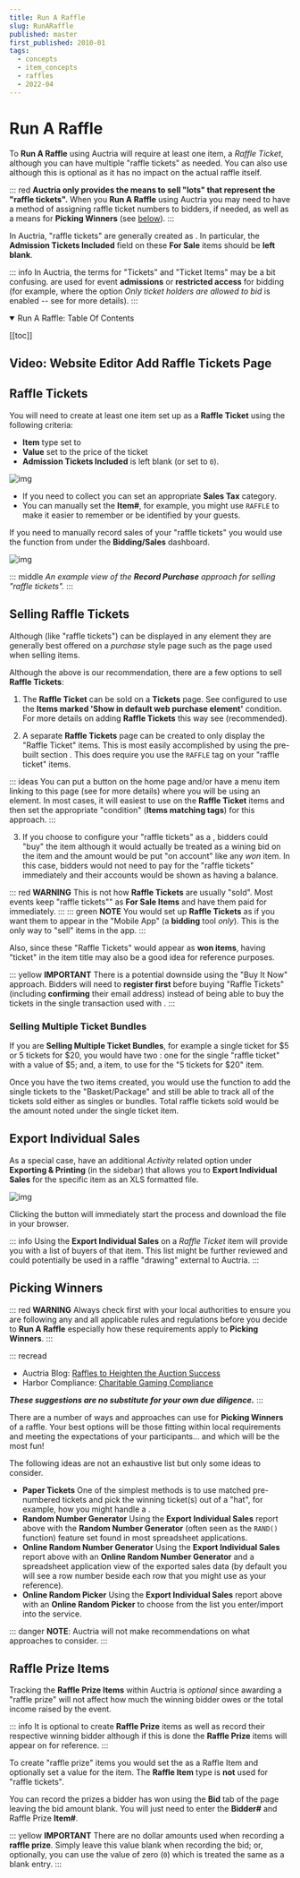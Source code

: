 ```yaml
---
title: Run A Raffle
slug: RunARaffle
published: master
first_published: 2010-01
tags:
  - concepts
  - item_concepts
  - raffles
  - 2022-04
---
```


# Run A Raffle <Updated/>

To **Run A Raffle** using Auctria will require at least one item, a *Raffle Ticket*, although you can have multiple "raffle tickets" as needed. You can also use <IndexLink slug="RaffleItems"/> although this is optional as it has no impact on the actual raffle itself.

::: red
**Auctria only provides the means to sell "lots" that represent the "raffle tickets".**
When you **Run A Raffle** using Auctria you may need to have a method of assigning raffle ticket numbers to bidders, if needed, as well as a means for **Picking Winners** (see [below](./#picking-winners)).
:::

In Auctria, "raffle tickets" are generally created as <IndexLink slug="ForSaleItems"/>. In particular, the **Admission Tickets Included** field on these **For Sale** items should be **left blank**.

::: info
In Auctria, the terms for "Tickets" and "Ticket Items" may be a bit confusing. <IndexLink slug="Tickets"/> are used for event **admissions** or **restricted access** for bidding (for example, where the option *Only ticket holders are allowed to bid* is enabled -- see <IndexLink slug="OnlineBidding" anchor="online-bidding-behavior"/> for more details).
:::

<HRDiv/>

<details open>
  <summary class="title">Run A Raffle: Table Of Contents</summary>

  [[toc]]

</details>

<HRDiv/>

## Video: Website Editor Add Raffle Tickets Page

<VimeoVideo video="384207844" date="2020-01-11"/>

<HRDiv/>

## Raffle Tickets

You will need to create at least one item set up as a **Raffle Ticket** using the following criteria:

- **Item** type set to <IndexLink slug="ForSaleItems" />
- **Value** set to the price of the ticket
- **Admission Tickets Included** is left blank (or set to `0`).

![img](./index.assets/RaffleTicketSetup.png)

- If you need to collect <IndexLink slug="SalesTax"/> you can set an appropriate **Sales Tax** category.
- You can manually set the **Item#**, for example, you might use `RAFFLE` to make it easier to remember or be identified by your guests.

If you need to manually record sales of your "raffle tickets" you would use the <IndexLink slug="RecordPurchase"/> function from under the **Bidding/Sales** dashboard.

![img](./index.assets/RecordPurchase.png)

::: middle
*An example view of the __Record Purchase__ approach for selling "raffle tickets".*
:::

<HRDiv/>

## Selling Raffle Tickets

Although <IndexLink slug="ForSaleItems"/> (like "raffle tickets") can be displayed in any <IndexLink slug="RowContent_ItemCatalog"/> element they are generally best offered on a *purchase* style page such as the page used when selling <IndexLink slug="Tickets"/> items.

Although the above is our recommendation, there are a few options to sell **Raffle Tickets**:

1. The **Raffle Ticket** can be sold on a **Tickets** page. See <IndexLink slug="RowContent_ItemCatalog"/> configured to use the **Items marked 'Show in default web purchase element'** condition. For more details on adding **Raffle Tickets** this way see <IndexLink slug="ConfigureItemsDisplayed"/> (recommended).

2. A separate **Raffle Tickets** page can be created to only display the "Raffle Ticket" items. This is most easily accomplished by using the pre-built section <IndexLink slug="Section_AddSection" anchor="raffle-tickets"/>. This does require you use the `RAFFLE` tag on your "raffle ticket" items.

::: ideas
You can put a button on the home page and/or have a menu item linking to this page (see <IndexLink slug="ConfigureMenuEntries"/> for more details) where you will be using an <IndexLink slug="RowContent_ItemCatalog"/> element. In most cases, it will easiest to use <IndexLink slug="Tags"/> on the **Raffle Ticket** items and then set the appropriate "condition" (**Items matching tags**) for this approach.
:::

3. If you choose to configure your "raffle tickets" as a <IndexLink slug="BuyItNowItems"/>, bidders could "buy" the item although it would actually be treated as a wining bid on the item and the amount would be put "on account" like any *won* item. In this case, bidders would not need to pay for the "raffle tickets" immediately and their accounts would be shown as having a balance.

::: red
**WARNING**
This is not how **Raffle Tickets** are usually "sold". Most events keep "raffle tickets"" as **For Sale Items** and have them paid for immediately.
:::
::: green
**NOTE**
You would set up **Raffle Tickets** as <IndexLink slug="BuyItNowItems"/> if you want them to appear in the "Mobile App" (a **bidding** tool *only*). This is the only way to "sell" items in the app.
:::

Also, since these "Raffle Tickets" would appear as **won items**, having "ticket" in the item title may also be a good idea for reference purposes.

::: yellow
**IMPORTANT**
There is a potential downside using the "Buy It Now" approach. Bidders will need to **register first** before buying "Raffle Tickets" (including **confirming** their email address) instead of being able to buy the tickets in the single transaction used with <IndexLink slug="ForSaleItems"/>.
:::

### Selling Multiple Ticket Bundles

If you are **Selling Multiple Ticket Bundles**, for example a single ticket for $5 or 5 tickets for $20, you would have two <IndexLink slug="ForSaleItems"/>: one for the single "raffle ticket" with a value of $5; and, a <IndexLink slug="Baskets"/> item, to use for the "5 tickets for $20" item.

Once you have the two items created, you would use the <IndexLink slug="CombineForSaleItems"/> function to add the single tickets to the "Basket/Package" and still be able to track all of the tickets sold either as singles or bundles. Total raffle tickets sold would be the amount noted under the single ticket item.

<HRDiv/>

## Export Individual Sales

As a special case, <IndexLink slug="ForSaleItems"/> have an additional *Activity* related option under **Exporting & Printing** (in the sidebar) that allows you to **Export Individual Sales** for the specific item as an XLS formatted file.

![img](./index.assets/ExportAndPrinting.png)

Clicking the button will immediately start the process and download the file in your browser.

::: info
Using the **Export Individual Sales** on a *Raffle Ticket* item will provide you with a list of buyers of that item. This list might be further reviewed and could potentially be used in a raffle "drawing" external to Auctria.
:::

<HRDiv/>

## Picking Winners

::: red
**WARNING**
Always check first with your local authorities to ensure you are following any and all applicable rules and regulations before you decide to **Run A Raffle** especially how these requirements apply to **Picking Winners**.
:::

::: recread
- Auctria Blog: [Raffles to Heighten the Auction Success](https://www.auctria.com/blog/raffles-success/)
- Harbor Compliance: [Charitable Gaming Compliance](https://www.harborcompliance.com/information/charitable-gaming-license)

**_These suggestions are no substitute for your own due diligence._**
:::

There are a number of ways and approaches can use for **Picking Winners** of a raffle. Your best options will be those fitting within local requirements and meeting the expectations of your participants... and which will be the most fun!

The following ideas are not an exhaustive list but only some ideas to consider.

- **Paper Tickets**
  One of the simplest methods is to use matched pre-numbered tickets and pick the winning ticket(s) out of a "hat", for example, how you might handle a <Linked slug="5050Raffle"/>.
- **Random Number Generator**
  Using the **Export Individual Sales** report above with the **Random Number Generator** (often seen as the `RAND()` function) feature set found in most spreadsheet applications.
- **Online Random Number Generator**
  Using the **Export Individual Sales** report above with an **Online Random Number Generator** and a spreadsheet application view of the exported sales data (by default you will see a row number beside each row that you might use as your reference).
- **Online Random Picker**
  Using the **Export Individual Sales** report above with an **Online Random Picker** to choose from the list you enter/import into the service.

::: danger
**NOTE**: Auctria will not make recommendations on what approaches to consider.
:::

<HRDiv/>

## Raffle Prize Items

Tracking the **Raffle Prize Items** within Auctria is *optional* since awarding a "raffle prize" will not affect how much the winning bidder owes or the total income raised by the event.

::: info
It is optional to create **Raffle Prize** items as well as record their respective winning bidder although if this is done the **Raffle Prize** items will appear on <IndexLink slug="BidderStatements"/> for reference.
:::

To create "raffle prize" items you would set the <IndexLink slug="ItemTypes"/> as a <IndexLink slug="RaffleItems">Raffle Item</IndexLink> and optionally set a value for the item. The **Raffle Item** type is **not** used for "raffle tickets".

You can record the prizes a bidder has won using the **Bid** tab of the <IndexLink slug="RecordBid"/> page leaving the bid amount blank. You will just need to enter the **Bidder#** and <IndexLink slug="RaffleItems">Raffle Prize</IndexLink> **Item#**.

::: yellow
**IMPORTANT**
There are no dollar amounts used when recording a **raffle prize**. Simply leave this value blank when recording the bid; or, optionally, you can use the value of zero (`0`) which is treated the same as a blank entry.
:::

<ChildPages/>
<Revised date="2022-04-14"/>
